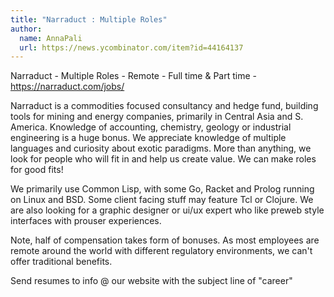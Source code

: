 ```yaml
---
title: "Narraduct : Multiple Roles"
author:
  name: AnnaPali
  url: https://news.ycombinator.com/item?id=44164137
---
```


<JobNavigation />

Narraduct - Multiple Roles - Remote - Full time &amp; Part time - <a href="https:&#x2F;&#x2F;narraduct.com&#x2F;jobs&#x2F;" rel="nofollow">https:&#x2F;&#x2F;narraduct.com&#x2F;jobs&#x2F;</a>

Narraduct is a commodities focused consultancy and hedge fund, building tools for mining and energy companies, primarily in Central Asia and S. America. Knowledge of accounting, chemistry, geology or industrial engineering is a huge bonus. We appreciate knowledge of multiple languages and curiosity about exotic paradigms. More than anything, we look for people who will fit in and help us create value. We can make roles for good fits!

We primarily use Common Lisp, with some Go, Racket and Prolog running on Linux and BSD. Some client facing stuff may feature Tcl or Clojure. We are also looking for a graphic designer or ui&#x2F;ux expert who like preweb style interfaces with prouser experiences.

Note, half of compensation takes form of bonuses. As most employees are remote around the world with different regulatory environments, we can&#x27;t offer traditional benefits.

Send resumes to info @ our website with the subject line of &quot;career&quot;
<JobApplication />
